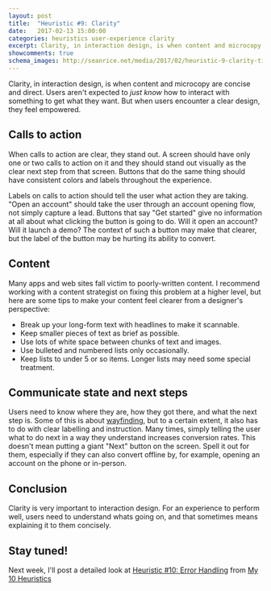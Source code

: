 ```yaml
---
layout: post
title:  "Heuristic #9: Clarity"
date:   2017-02-13 15:00:00
categories: heuristics user-experience clarity
excerpt: Clarity, in interaction design, is when content and microcopy are concise and direct. Clarity makes users feel empowered.
showcomments: true
schema_images: http://seanrice.net/media/2017/02/heuristic-9-clarity-title.png
---
```


Clarity, in interaction design, is when content and microcopy are concise and direct. Users aren't expected to *just know* how to interact with something to get what they want. But when users encounter a clear design, they feel empowered.

## Calls to action

When calls to action are clear, they stand out. A screen should have only one or two calls to action on it and they should stand out visually as the clear next step from that screen. Buttons that do the same thing should have consistent colors and labels throughout the experience.

Labels on calls to action should tell the user what action they are taking. &quot;Open an account&quot; should take the user through an account opening flow, not simply capture a lead. Buttons that say &quot;Get started&quot; give no information at all about what clicking the button is going to do. Will it open an account? Will it launch a demo? The context of such a button may make that clearer, but the label of the button may be hurting its ability to convert.

## Content

Many apps and web sites fall victim to poorly-written content. I recommend working with a content strategist on fixing this problem at a higher level, but here are some tips to make your content feel clearer from a designer's perspective:

- Break up your long-form text with headlines to make it scannable.
- Keep smaller pieces of text as brief as possible.
- Use lots of white space between chunks of text and images.
- Use bulleted and numbered lists only occasionally.
- Keep lists to under 5 or so items. Longer lists may need some special treatment.

## Communicate state and next steps

Users need to know where they are, how they got there, and what the next step is. Some of this is about [wayfinding](/heuristics/user-experience/wayfinding/2016/11/09/heuristic-4-wayfinding.html), but to a certain extent, it also has to do with clear labelling and instruction. Many times, simply telling the user what to do next in a way they understand increases conversion rates. This doesn't mean putting a giant &quot;Next&quot; button on the screen. Spell it out for them, especially if they can also convert offline by, for example, opening an account on the phone or in-person.

## Conclusion

Clarity is very important to interaction design. For an experience to perform well, users need to understand whats going on, and that sometimes means explaining it to them concisely.

## Stay tuned!

Next week, I'll post a detailed look at [Heuristic #10: Error Handling](/heuristics/user-experience/error-handling/2017/02/18/heuristic-10-error-handling.html) from [My 10 Heuristics](/heuristics/user-experience/2016/10/07/heuristics-overview.html)
